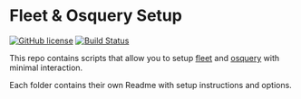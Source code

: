 # Fleet & Osquery Setup

[![GitHub license](https://img.shields.io/github/license/jwhite1st/fleet-osquery)](https://github.com/jwhite1st/fleet-osquery/blob/master/LICENSE) [![Build Status](https://travis-ci.com/jwhite1st/fleet-osquery.svg?branch=master)](https://travis-ci.com/jwhite1st/fleet-osquery)

This repo contains scripts that allow you to setup [fleet](https://github.com/kolide/fleet) and [osquery](https://github.com/osquery/osquery) with minimal interaction.

Each folder contains their own Readme with setup instructions and options.
